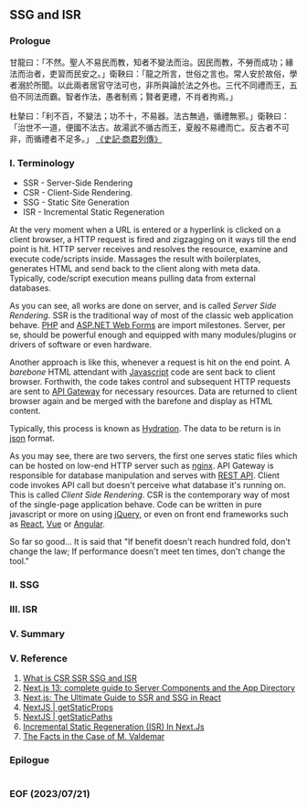 ## SSG and ISR

<div style="text-align: center; color:white; background-color:black; font-size: small;">
</div>


### Prologue
甘龍曰：「不然。聖人不易民而教，知者不變法而治。因民而教，不勞而成功；緣法而治者，吏習而民安之。」衛鞅曰：「龍之所言，世俗之言也。常人安於故俗，學者溺於所聞。以此兩者居官守法可也，非所與論於法之外也。三代不同禮而王，五伯不同法而霸。智者作法，愚者制焉；賢者更禮，不肖者拘焉。」

杜摯曰：「利不百，不變法；功不十，不易器。法古無過，循禮無邪。」衛鞅曰：「治世不一道，便國不法古。故湯武不循古而王，夏殷不易禮而亡。反古者不可非，而循禮者不足多。」
[《史記‧商君列傳》](https://ctext.org/shiji/shang-jun-lie-zhuan/zh)

### I. Terminology
- SSR - Server-Side Rendering
- CSR - Client-Side Rendering.
- SSG - Static Site Generation
- ISR - Incremental Static Regeneration

At the very moment when a URL is entered or a hyperlink is clicked on a client browser, a HTTP request is fired and zigzagging on it ways till the end point is hit. HTTP server receives and resolves the resource, examine and execute code/scripts inside. Massages the result with boilerplates, generates HTML and send back to the client along with meta data. Typically, code/script execution means pulling data from external databases. 

As you can see, all works are done on server, and is called *Server Side Rendering*. SSR is the traditional way of most of the classic web application behave. [PHP](https://www.php.net/) and [ASP.NET Web Forms](https://learn.microsoft.com/en-us/aspnet/web-forms/) are import milestones. Server, per se, should be powerful enough and equipped with many modules/plugins or drivers of software or even hardware. 

Another approach is like this, whenever a request is hit on the end point. A *barebone* HTML attendant with [Javascript](https://developer.mozilla.org/en-US/docs/Web/JavaScript) code are sent back to client browser. Forthwith, the code takes control and subsequent HTTP requests are sent to [API Gateway](https://microservices.io/patterns/apigateway.html) for necessary resources. Data are returned to client browser again and be merged with the barefone and display as HTML content. 

Typically, this process is known as [Hydration](https://en.wikipedia.org/wiki/Hydration_(web_development)). The data to be return is in [json](https://www.json.org/json-en.html) format. 

As you may see, there are two servers, the first one serves static files which can be hosted on low-end HTTP server such as [nginx](https://nginx.org/en/). API Gateway is responsible for database manipulation and serves with [REST API](https://restfulapi.net/). Client code invokes API call but doesn't perceive what database it's running on. This is called *Client Side Rendering*. CSR is the contemporary way of most of the single-page application behave. Code can be written in pure javascript or more on using [jQuery](https://jquery.com/), or even on front end frameworks such as [React](https://react.dev/), [Vue](https://vuejs.org/) or [Angular](https://angularjs.org/).

So far so good... It is said that "If benefit doesn't reach hundred fold, don't change the law; If performance doesn't meet ten times, don't change the tool."


### II. SSG


### III. ISR


### V. Summary


### V. Reference
1. [What is CSR SSR SSG and ISR](https://youtu.be/YkxrbxoqHDw)
2. [Next.js 13: complete guide to Server Components and the App Directory](https://makerkit.dev/blog/tutorials/nextjs13)
3. [Next.js: The Ultimate Guide to SSR and SSG in React](https://medium.com/womenintechnology/next-js-the-ultimate-guide-to-ssr-and-ssg-in-react-245598d765c3)
4. [NextJS | getStaticProps](https://nextjs.org/docs/pages/building-your-application/data-fetching/get-static-props)
5. [NextJS | getStaticPaths](https://nextjs.org/docs/pages/building-your-application/data-fetching/get-static-paths)
6. [Incremental Static Regeneration (ISR) In Next.Js](https://blog.openreplay.com/incremental-static-regeneration-in-nextjs/)
7. [The Facts in the Case of M. Valdemar](https://poemuseum.org/the-facts-in-the-case-of-m-valdemar/)


### Epilogue 
```

```


### EOF (2023/07/21)
